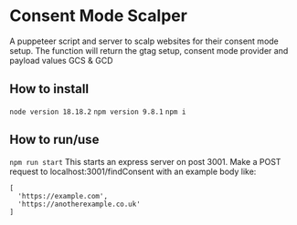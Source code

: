 # Consent Mode Scalper

A puppeteer script and server to scalp websites for their consent mode setup. The function will return the gtag setup, consent mode provider and payload values GCS & GCD

## How to install
`node version 18.18.2`
`npm version 9.8.1`
`npm i`

## How to run/use
`npm run start`
This starts an express server on post 3001. Make a POST request to localhost:3001/findConsent with an example body like:
```
[
  'https://example.com',
  'https://anotherexample.co.uk'
]
```